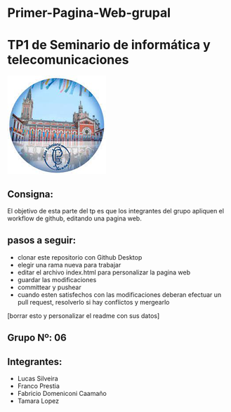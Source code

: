 # Primer-Pagina-Web-grupal
# TP1 de Seminario de informática y telecomunicaciones
![pio Logo](logopio.jpg)
## Consigna:
El objetivo de esta parte del tp es que los integrantes del grupo apliquen el workflow de github, editando una pagina web.
## pasos a seguir:
* clonar este repositorio con Github Desktop
* elegir una rama nueva para trabajar
* editar el archivo index.html para personalizar la pagina web
* guardar las modificaciones
* committear y pushear
* cuando esten satisfechos con las modificaciones deberan efectuar un pull request, resolverlo si hay conflictos y mergearlo



[borrar esto y personalizar el readme con sus datos]

## Grupo Nº: 06
## Integrantes: 
* Lucas Silveira
* Franco Prestia
* Fabricio Domeniconi Caamaño
* Tamara Lopez 
